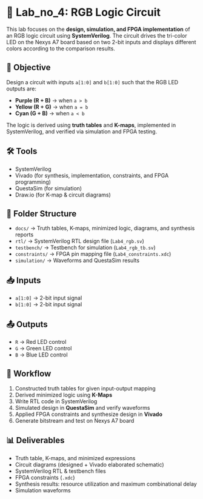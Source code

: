 # 📌 Lab_no_4: RGB Logic Circuit  

This lab focuses on the **design, simulation, and FPGA implementation** of an RGB logic circuit using **SystemVerilog**. The circuit drives the tri-color LED on the Nexys A7 board based on two 2-bit inputs and displays different colors according to the comparison results.  

## 📝 Objective  
Design a circuit with inputs `a[1:0]` and `b[1:0]` such that the RGB LED outputs are:  

- **Purple (R + B)** → when `a > b`  
- **Yellow (R + G)** → when `a = b`  
- **Cyan (G + B)** → when `a < b`  

The logic is derived using **truth tables** and **K-maps**, implemented in SystemVerilog, and verified via simulation and FPGA testing.  

## 🛠 Tools  
- SystemVerilog  
- Vivado (for synthesis, implementation, constraints, and FPGA programming)  
- QuestaSim (for simulation)  
- Draw.io (for K-map & circuit diagrams)  

## 📂 Folder Structure  
- `docs/` → Truth tables, K-maps, minimized logic, diagrams, and synthesis reports  
- `rtl/` → SystemVerilog RTL design file (`Lab4_rgb.sv`)  
- `testbench/` → Testbench for simulation (`Lab4_rgb_tb.sv`)  
- `constraints/` → FPGA pin mapping file (`Lab4_constraints.xdc`)  
- `simulation/` → Waveforms and QuestaSim results  

## 📥 Inputs  
- `a[1:0]` → 2-bit input signal  
- `b[1:0]` → 2-bit input signal  

## 📤 Outputs  
- `R` → Red LED control  
- `G` → Green LED control  
- `B` → Blue LED control  

## 🚀 Workflow  
1. Constructed truth tables for given input-output mapping  
2. Derived minimized logic using **K-Maps**  
3. Write RTL code in SystemVerilog  
4. Simulated design in **QuestaSim** and verify waveforms  
5. Applied FPGA constraints and synthesize design in **Vivado**  
6. Generate bitstream and test on Nexys A7 board  

## 📊 Deliverables  
- Truth table, K-maps, and minimized expressions  
- Circuit diagrams (designed + Vivado elaborated schematic)  
- SystemVerilog RTL & testbench files  
- FPGA constraints (`.xdc`)  
- Synthesis results: resource utilization and maximum combinational delay  
- Simulation waveforms  

